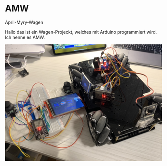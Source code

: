 # AMW
April-Myry-Wagen

Hallo das ist ein Wagen-Projeckt, welches mit Arduino programmiert wird. Ich nenne es AMW.

![image](https://github.com/myry07/AMW/blob/main/3.Dos/p1.jpg)
